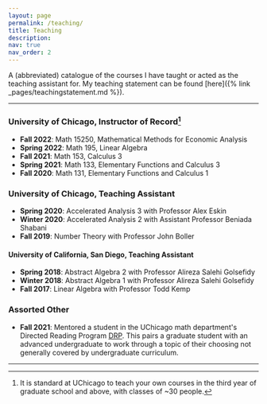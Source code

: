 ```yaml
---
layout: page
permalink: /teaching/
title: Teaching
description: 
nav: true
nav_order: 2
---
```

A (abbreviated) catalogue of the courses I have taught or acted as the teaching assistant for. My teaching statement can be found [here]({% link _pages/teachingstatement.md %}). 

---

### University of Chicago, Instructor of Record[^1]
- **Fall 2022**: Math 15250, Mathematical Methods for Economic Analysis
- **Spring 2022**: Math 195, Linear Algebra
- **Fall 2021**: Math 153, Calculus 3
- **Spring 2021**: Math 133, Elementary Functions and Calculus 3
- **Fall 2020**: Math 131, Elementary Functions and Calculus 1



### University of Chicago, Teaching Assistant
- **Spring 2020**: Accelerated Analysis 3 with Professor Alex Eskin
- **Winter 2020**: Accelerated Analysis 2 with Assistant Professor Beniada Shabani
- **Fall 2019**: Number Theory with Professor John Boller


#### University of California, San Diego, Teaching Assistant
- **Spring 2018**: Abstract Algebra 2 with Professor Alireza Salehi Golsefidy 
- **Winter 2018**: Abstract Algebra 1 with Professor Alireza Salehi Golsefidy 
- **Fall 2017**: Linear Algebra with Professor Todd Kemp


### Assorted Other
- **Fall 2021**: Mentored a student in the UChicago math department's Directed Reading Program [DRP](https://math.uchicago.edu/~drp/). This pairs a graduate student with an advanced undergraduate to work through a topic of their choosing not generally covered by undergraduate curriculum. 

---



[^1]: It is standard at UChicago to teach your own courses in the third year of graduate school and above, with classes of ~30 people. 